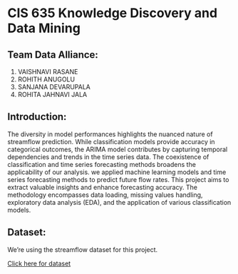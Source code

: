 # CIS 635 Knowledge Discovery and Data Mining
## Team Data Alliance:

1. VAISHNAVI RASANE
2. ROHITH ANUGOLU
3. SANJANA DEVARUPALA
4. ROHITA JAHNAVI JALA

## Introduction:
The diversity in model performances highlights the nuanced nature of streamflow prediction. While classification models provide accuracy in categorical outcomes, the ARIMA model contributes by capturing temporal dependencies and trends in the time series data. The coexistence of classification and time series forecasting methods broadens the applicability of our analysis. we applied machine learning models and time series forecasting methods to predict future flow rates. This project aims to extract valuable insights and enhance forecasting accuracy. The methodology encompasses data loading, missing values handling, exploratory data analysis (EDA), and the application of various classification models. 

## Dataset:

We’re using the streamflow dataset for this project.
 
[Click here for dataset](https://yong-zhuang.github.io/gvsu-cis635/_downloads/ac180a42f06404d9ccbdcd704750ff8e/streamflow.csv)



